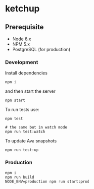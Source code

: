# ketchup

## Prerequisite

 - Node 6.x
 - NPM 5.x
 - PostgreSQL (for production)

### Development

Install dependencies

```
npm i
```

and then start the server

```
npm start
```

To run tests use:

```
npm test

# the same but in watch mode 
npm run test:watch
```

To update Ava snapshots

```
npm run test:up
```

### Production

```
npm i
npm run build
NODE_ENV=production npm run start:prod
```
